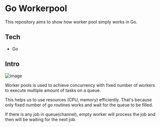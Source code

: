 # Go Workerpool

This repository aims to show how worker pool simply works in Go.

## Tech

- Go

## Intro

![image](![image](https://github.com/user-attachments/assets/6fde1377-6c07-4854-82c0-e56db0a5a5d4))

Worker pools is used to achieve concurrency with fixed number of workers to execute multiple amount of tasks on a queue. 

This helps us to use resources (CPU, memory) efficiently. That's because only fixed number of go routines works and wait for the queue to be filled.

If there is any job in queue(channel), empty worker will process the job and then will be waiting for the next job.
